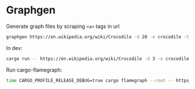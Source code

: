 # Graphgen

Generate graph files by scraping `<a>` tags in url

```sh
graphgen https://en.wikipedia.org/wiki/Crocodile -d 20 -o crocodile -t 8
```

In dev:
```sh
cargo run -- https://en.wikipedia.org/wiki/Crocodile -d 3 -o crocodile -k crocodile -t 8
```

Run cargo-flamegraph:
```sh
time CARGO_PROFILE_RELEASE_DEBUG=true cargo flamegraph --root -- https://en.wikipedia.org/wiki/Crocodile -d 2 -k crocodile -o prova_flamegraph -t 16
```